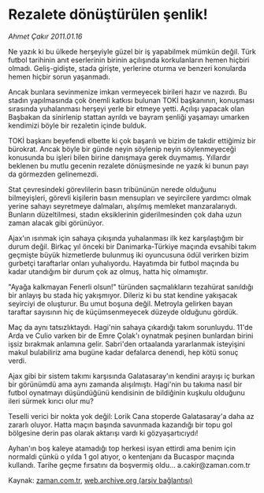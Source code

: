 # Rezalete dönüştürülen şenlik!

*Ahmet Çakır 2011.01.16*

<td class="columnist-detail">
<p>Ne yazık ki bu ülkede herşeyiyle güzel bir iş yapabilmek mümkün değil. Türk futbol tarihinin anıt eserlerinin birinin açılışında korkulanların hemen hiçbiri olmadı. Geliş-gidişte, stada girişte, yerlerine oturma ve benzeri konularda hemen hiçbir sorun yaşanmadı.</p>
<p>
<div id="haberMetinDiv">
<p>Ancak bunlara sevinmenize imkan vermeyecek birileri hazır ve nazırdı. Bu stadın yapılmasında çok önemli katkısı bulunan TOKİ başkanının, konuşması sırasında yuhalanması herşeyi yerle bir etmeye yetti. Açılışı yapacak olan Başbakan da sinirlenip stattan ayrıldı ve bayram şenliği yaşamayı umarken kendimizi böyle bir rezaletin içinde bulduk.
<p>TOKİ başkanı beyefendi elbette ki çok başarılı ve bizim de takdir ettiğimiz bir bürokrat. Ancak böyle bir günde neyin söylenip neyin söylenmeyeceği konusunda bu işleri bilen birine danışmaya gerek duymamış. Yıllardır beklenen bu mutlu gecenin rezalete dönüşmesinde ne yazık ki bunun payı da görmezden gelinemezdi.
<p>Stat çevresindeki görevlilerin basın tribününün nerede olduğunu bilmeyişleri, görevli kişilerin basın mensupları ve seyircilere yardımcı olmak yerine sahayı seyretmeye dalmaları, alışılmış memleket manzaralarıydı. Bunların düzeltilmesi, stadın eksiklerinin giderilmesinden çok daha uzun zaman alacak gibi görünüyor.
<p>Ajax'ın ısınmak için sahaya çıkışında yuhalanması ilk kez karşılaştığım bir durum değil. Birkaç yıl önceki bir Danimarka-Türkiye maçında evsahibi takım geçmişte büyük hizmetlerde bulunmuş iki oyuncusuna ödül verirken bizim gurbetçi taraftarlar onları yuhalıyordu. Hayatımda bir futbol maçında bu kadar utandığım bir durum çok az olmuş, hatta hiç olmamıştır.
<p>"Ayağa kalkmayan Fenerli olsun!" türünden saçmalıkların tezahürat sanıldığı bir anlayış bu stada hiç yakışmıyor. Dileriz ki bu stat kendine yakışacak seyirciyi de oluşturur. Bu umut boşuna değil. Metroyla gelirken bayan taraftar sayısının hiç de küçümsenmeyecek düzeyde olduğunu gördük.
<p>Maç da aynı tatsızlıktaydı. Hagi'nin sahaya çıkardığı takım sorunluydu. 11'de Arda ve Culio varken bir de Emre Çolak'ı oynatmak peşinen bunlardan birini işsiz bırakmak anlamına gelir. Sabri'den ortaalanda yararlanmak isteyişini makul bulabiliriz ama bugüne kadar defalarca denendi, hep kötü sonuç verdi.
<p>Ajax gibi bir sistem takımı karşısında Galatasaray'ın kendini arayışı iç burkan bir görünümdü ama aynı zamanda alışılmıştı. Hagi'nin bu takıma nasıl bir futbol oynatmayı düşündüğünü kendisinin de bildiğinin kuşkulu olduğunu ileri sürmek kırıcı olur mu?
<p>Teselli verici bir nokta yok değil: Lorik Cana stoperde Galatasaray'a daha az zararlı oluyor. Hatta maçın başında savunmada kazandığı bir topu gol bölgesine derin pas olarak aktarışı vardı ki gözyaşartıcıydı!
<p>Ayhan'ın boş kaleye atamadığı top herkesi isyan ettirdi ama benim için normaldi çünkü o yılda 1 gol atıyor, o kentenjanı da Bucaspor maçında kullandı. Tarihe geçme fırsatını da boşvermiş oldu... a.cakir@za­man.com.tr </p></p></p></p></p></p></p></p></p></div>
</p>
<a href="http://web.archive.org/web/20110119010427/mailto:a.cakir@zaman.com.tr">
</a></td>

Kaynak: [zaman.com.tr](http://zaman.com.tr/yazar.do?yazino=1079671), [web.archive.org (arşiv bağlantısı)](http://web.archive.org/web/20110119010427/http://zaman.com.tr:80/yazar.do?yazino=1079671)
